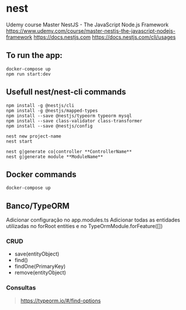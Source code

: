 # nest

Udemy course Master NestJS - The JavaScript Node.js Framework
https://www.udemy.com/course/master-nestjs-the-javascript-nodejs-framework
https://docs.nestjs.com
https://docs.nestjs.com/cli/usages

## To run the app:
```
docker-compose up
npm run start:dev
```

## Usefull nest/nest-cli commands

```
npm install -g @nestjs/cli
npm install -g @nestjs/mapped-types
npm install --save @nestjs/typeorm typeorm mysql
npm install --save class-validator class-transformer
npm install --save @nestjs/config

nest new project-name
nest start

nest g|generate co|controller **ControllerName**
nest g|generate module **ModuleName**
```

## Docker commands

```
docker-compose up
```

## Banco/TypeORM

Adicionar configuração no app.modules.ts
Adicionar todas as entidades utilizadas no forRoot entities e no TypeOrmModule.forFeature([<entityName>])

### CRUD

- save(entityObject)
- find()
- findOne(PrimaryKey)
- remove(entityObject)

### Consultas
> https://typeorm.io/#/find-options